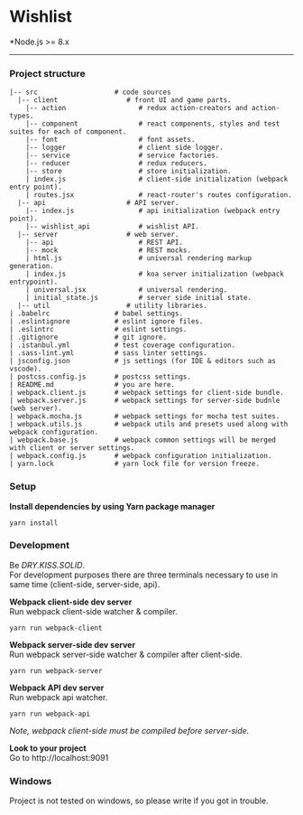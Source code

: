 # Wishlist
*Node.js >= 8.x  
*****

### Project structure
```
|-- src                   # code sources  
  |-- client                 # front UI and game parts.  
    |-- action                  # redux action-creators and action-types.  
    |-- component               # react components, styles and test suites for each of component.  
    |-- font                    # font assets.  
    |-- logger                  # client side logger.  
    |-- service                 # service factories.  
    |-- reducer                 # redux reducers.  
    |-- store                   # store initialization.  
    | index.js                  # client-side initialization (webpack entry point).  
    | routes.jsx                # react-router's routes configuration.  
  |-- api                    # API server.  
    |-- index.js                # api initialization (webpack entry point).  
    |-- wishlist_api            # wishlist API.  
  |-- server                 # web server.  
    |-- api                     # REST API.  
    |-- mock                    # REST mocks.  
    | html.js                   # universal rendering markup generation.  
    | index.js                  # koa server initialization (webpack entrypoint).  
    | universal.jsx             # universal rendering.  
    | initial_state.js          # server side initial state.  
  |-- util                   # utility libraries.  
| .babelrc                # babel settings.  
| .eslintignore           # eslint ignore files.  
| .eslintrc               # eslint settings.  
| .gitignore              # git ignore.  
| .istanbul.yml           # test coverage configuration.  
| .sass-lint.yml          # sass linter settings.  
| jsconfig.json           # js settings (for IDE & editors such as vscode).  
| postcss.config.js       # postcss settings.  
| README.md               # you are here.  
| webpack.client.js       # webpack settings for client-side bundle.  
| webpack.server.js       # webpack settings for server-side budnle (web server).  
| webpack.mocha.js        # webpack settings for mocha test suites.  
| webpack.utils.js        # webpack utils and presets used along with webpack configuration.  
| webpack.base.js         # webpack common settings will be merged with client or server settings.  
| webpack.config.js       # webpack configuration initialization.  
| yarn.lock               # yarn lock file for version freeze.
```

### Setup

**Install dependencies by using Yarn package manager**
```
yarn install
```

### Development
Be *DRY.KISS.SOLID*.  
For development purposes there are three terminals necessary to use in same time (client-side, server-side, api).  

**Webpack client-side dev server**  
Run webpack client-side watcher & compiler.
```
yarn run webpack-client
```

**Webpack server-side dev server**  
Run webpack server-side watcher & compiler after client-side.
```
yarn run webpack-server
```

**Webpack API dev server**  
Run webpack api watcher.
```
yarn run webpack-api
```

*Note, webpack client-side must be compiled before server-side.*  

**Look to your project**  
Go to http://localhost:9091  

### Windows  
Project is not tested on windows, so please write if you got in trouble.  